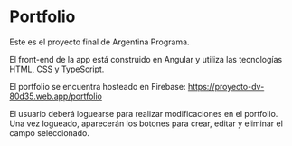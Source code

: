 # Portfolio

Este es el proyecto final de Argentina Programa.

El front-end de la app está construido en Angular y utiliza las tecnologías HTML, CSS y TypeScript.

El portfolio se encuentra hosteado en Firebase: https://proyecto-dv-80d35.web.app/portfolio

El usuario deberá loguearse para realizar modificaciones en el portfolio. Una vez logueado, aparecerán los botones para crear, editar y eliminar el campo seleccionado.
